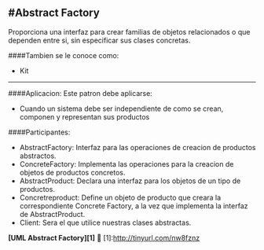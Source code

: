 #Abstract Factory
------------------------
Proporciona una interfaz para crear familias de objetos relacionados o que dependen entre si, sin especificar sus clases concretas.

####Tambien se le conoce como:
- Kit
------------------------
####Aplicacion:
Este patron debe aplicarse:
- Cuando un sistema debe ser independiente de como se crean, componen y representan sus productos

####Participantes:
- AbstractFactory: Interfaz para las operaciones de creacion de productos abstractos.
- ConcreteFactory: Implementa las operaciones para la creacion de objetos de productos concretos.
- AbstractProduct: Declara una interfaz para los objetos de un tipo de productos.
- Concretreproduct: Define un objeto de producto que creara la correspondiente Concrete Factory, a la vez que implementa la interfaz de AbstractProduct.
- Client: Sera el que utilice nuestras clases abstractas.

**[UML Abstract Factory][1]** :memo:
[1]:http://tinyurl.com/nw8fznz
